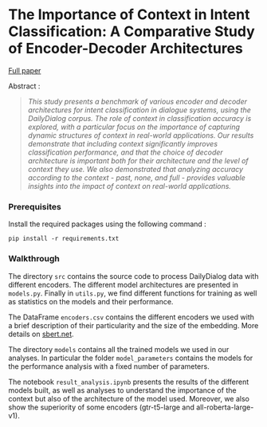 # The Importance of Context in Intent Classification: A Comparative Study of Encoder-Decoder Architectures

[Full paper](https://pamplemousse.ensae.fr/index.php?p=100)

Abstract :

>*This study presents a benchmark of various encoder and decoder architectures for intent classification in dialogue systems, using the DailyDialog corpus. The role of context in classification accuracy is explored, with a particular focus on the importance of capturing dynamic structures of context in real-world applications. Our results demonstrate that including context significantly improves classification performance, and that the choice of decoder architecture is important both for their architecture and the level of context they use. We also demonstrated that analyzing accuracy according to the context - past, none, and full - provides valuable insights into the impact of context on real-world applications.*


### Prerequisites
Install the required packages using the following command :
```
pip install -r requirements.txt
```

### Walkthrough

The directory `src` contains the source code to process DailyDialog data with different encoders. The different model architectures are presented in `models.py`. Finally in `utils.py`, we find different functions for training as well as statistics on the models and their performance.

The DataFrame `encoders.csv` contains the different encoders we used with a brief description of their particularity and the size of the embedding. More details on [sbert.net](https://www.sbert.net/docs/pretrained_models.html).

The directory `models` contains all the trained models we used in our analyses. In particular the folder `model_parameters` contains the models for the performance analysis with a fixed number of parameters.

The notebook `result_analysis.ipynb` presents the results of the different models built, as well as analyses to understand the importance of the context but also of the architecture of the model used. Moreover, we also show the superiority of some encoders (gtr-t5-large and all-roberta-large-v1). 

